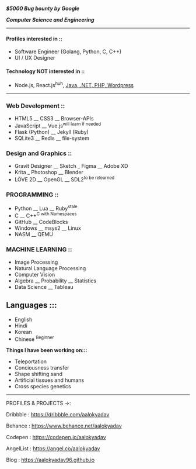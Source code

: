 _**$5000 Bug bounty by Google**_

_**Computer Science and Engineering**_

----------

#### Profiles interested in ::

- Software Engineer (Golang, Python, C, C++)
- UI / UX Designer

#### Technology NOT interested in ::

- Node.js, React.js<sup>huh</sup>, [Java, .NET, PHP, Wordpress](https://qr.ae/pGKOFd)

------------------------

### Web Development ::

- HTML5 __ CSS3 __ Browser-APIs
- JavaScript __ Vue.js<sup>will learn if needed</sup>
- Flask (Python) __ Jekyll (Ruby)
- SQLite3 __ Redis __ file-system

### Design and Graphics ::

- Gravit Designer __ Sketch _ Figma __ Adobe XD
- Krita _ Photoshop __ Blender
- LÖVE 2D __ OpenGL __ SDL2<sup>to be relearned</sup>

### PROGRAMMING ::
- Python __ Lua __ Ruby<sup>stale</sup>
- C __ C++<sup>C with Namespaces</sup>
- GitHub __ CodeBlocks
- Windows __ msys2 __ Linux
- NASM __ QEMU

### MACHINE LEARNING ::
- Image Processing
- Natural Language Processing
- Computer Vision
- Algebra __ Probability __ Statistics
- Data Science __ Tableau

Languages :::
--------------
- English
- Hindi
- Korean
- Chinese <sup>Beginner</sup>

**Things I have been working on:::**
- Teleportation
- Conciousness transfer
- Shape shifting sand
- Artificial tissues and humans
- Cross species genetics

*************************************

PROFILES & PROJECTS ->:

Dribbble  : https://dribbble.com/aalokyadav

Behance  : https://www.behance.net/aalokyadav

Codepen : https://codepen.io/aalokyadav

AngelList : https://angel.co/aalokyadav

Blog        : https://aalokyadav96.github.io

